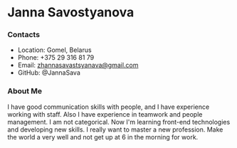 # Janna Savostyanova

### Contacts  
* Location: Gomel, Belarus
* Phone: +375 29 316 81 79
* Email: zhannasavastsyanava@gmail.com
* GitHub: @JannaSava

### About Me
I have good communication skills with people,  and I have experience working with staff.  Also I have experience in teamwork and people management.  I am not categorical. Now I'm learning front-end technologies  and developing new skills. I really want to master a new profession. Make the world a very well and not get up at 6 in the morning for work.
